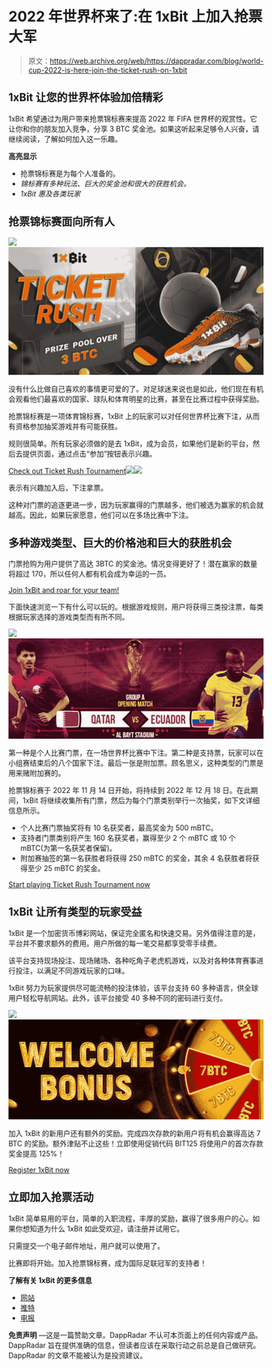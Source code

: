 # 2022 年世界杯来了:在 1xBit 上加入抢票大军

> 原文：<https://web.archive.org/web/https://dappradar.com/blog/world-cup-2022-is-here-join-the-ticket-rush-on-1xbit>

## 1xBit 让您的世界杯体验加倍精彩

1xBit 希望通过为用户带来抢票锦标赛来提高 2022 年 FIFA 世界杯的观赏性。它让你和你的朋友加入竞争，分享 3 BTC 奖金池。如果这听起来足够令人兴奋，请继续阅读，了解如何加入这一乐趣。

**高亮显示**

*   抢票锦标赛是为每个人准备的。
*   *锦标赛有多种玩法、巨大的奖金池和很大的获胜机会。*
*   *1xBit 惠及各类玩家*

## 抢票锦标赛面向所有人

![](img/a5ea749dba5eadcfef361bedfcc2ac61.png)![](img/0b4e4490abe611b141da13a7cf17ff8a.png)

没有什么比做自己喜欢的事情更可爱的了。对足球迷来说也是如此，他们现在有机会观看他们最喜欢的国家、球队和体育明星的比赛，甚至在比赛过程中获得奖励。

抢票锦标赛是一项体育锦标赛，1xBit 上的玩家可以对任何世界杯比赛下注，从而有资格参加抽奖游戏并有可能获胜。

规则很简单。所有玩家必须做的是去 1xBit，成为会员，如果他们是新的平台，然后去提供页面，通过点击“参加”按钮表示兴趣。

[Check out Ticket Rush Tournament](https://web.archive.org/web/20221210121036/https://refpa4903566.top///L?tag=d_584871m_1732c_at_ticket_rush&site=584871&ad=1732&r=promotions/ticket-rush/)![](img/e934d778a672bf3bf2ab92f2835ad615.png)![](img/827ece4f9c983dc7a08429622f23d1eb.png)

表示有兴趣加入后，下注拿票。

这种对门票的追逐更进一步，因为玩家赢得的门票越多，他们被选为赢家的机会就越高。因此，如果玩家愿意，他们可以在多场比赛中下注。

## 多种游戏类型、巨大的价格池和巨大的获胜机会

门票抢购为用户提供了高达 3BTC 的奖金池。情况变得更好了！潜在赢家的数量将超过 170，所以任何人都有机会成为幸运的一员。

[Join 1xBit and roar for your team!](https://web.archive.org/web/20221210121036/https://refpa4903566.top///L?tag=d_584871m_1732c_at_ticket_rush&site=584871&ad=1732&r=promotions/ticket-rush/)

下面快速浏览一下有什么可以玩的。根据游戏规则，用户将获得三类投注票，每类根据玩家选择的游戏类型而有所不同。

![](img/5f963ec50dbe12324cd39e9ba85d10b8.png)![](img/a85452e64b425f02e15fb2e28ff3a052.png)

第一种是个人比赛门票，在一场世界杯比赛中下注。第二种是支持票，玩家可以在小组赛结束后的八个国家下注。最后一张是附加票。顾名思义，这种类型的门票是用来赌附加赛的。

抢票锦标赛于 2022 年 11 月 14 日开始，将持续到 2022 年 12 月 18 日。在此期间，1xBit 将继续收集所有门票，然后为每个门票类别举行一次抽奖，如下文详细信息所示。

*   个人比赛门票抽奖将有 10 名获奖者，最高奖金为 500 mBTC。
*   支持者门票类别将产生 160 名获奖者，赢得至少 2 个 mBTC 或 10 个 mBTC(为第一名获奖者保留)。
*   附加赛抽签的第一名获胜者将获得 250 mBTC 的奖金，其余 4 名获胜者将获得至少 25 mBTC 的奖金。

[Start playing Ticket Rush Tournament now](https://web.archive.org/web/20221210121036/https://refpa4903566.top///L?tag=d_584871m_1732c_at_ticket_rush&site=584871&ad=1732&r=promotions/ticket-rush/)

## 1xBit 让所有类型的玩家受益

1xBit 是一个加密货币博彩网站，保证完全匿名和快速交易。另外值得注意的是，平台并不要求额外的费用。用户所做的每一笔交易都享受零手续费。

该平台支持现场投注、现场赌场、各种吃角子老虎机游戏，以及对各种体育赛事进行投注，以满足不同游戏玩家的口味。

1xBit 努力为玩家提供尽可能流畅的投注体验，该平台支持 60 多种语言，供全球用户轻松导航网站。此外，该平台接受 40 多种不同的密码进行支付。

![](img/2cd86650aec164bb224221ec5ab92a16.png)![](img/c69c6a326d85c5c5b70f0bb91245b13a.png)

加入 1xBit 的新用户还有额外的奖励。完成四次存款的新用户将有机会赢得高达 7 BTC 的奖励。额外津贴不止这些！立即使用促销代码 BIT125 将使用户的首次存款奖金提高 125%！

[Register 1xBit now](https://web.archive.org/web/20221210121036/https://refpa4903566.top///L?tag=d_584871m_1732c_at_ticket_rush&site=584871&ad=1732&r=promotions/ticket-rush/)

## 立即加入抢票活动

1xBit 简单易用的平台，简单的入职流程，丰厚的奖励，赢得了很多用户的心。如果你想知道为什么 1xBit 如此受欢迎，请注册并试用它。

只需提交一个电子邮件地址，用户就可以使用了。

比赛即将开始。加入抢票锦标赛，成为国际足联冠军的支持者！

**了解有关 1xBit 的更多信息**

*   [网站](https://web.archive.org/web/20221210121036/https://1xbit1.com/promotions/ticket-rush?tag=d_584871m_1732c_at_ticket_rush)
*   [推特](https://web.archive.org/web/20221210121036/https://twitter.com/1x_bit)
*   [电报](https://web.archive.org/web/20221210121036/https://t.me/sportsbook_1xBit)

**免责声明** —这是一篇赞助文章。DappRadar 不认可本页面上的任何内容或产品。DappRadar 旨在提供准确的信息，但读者应该在采取行动之前总是自己做研究。DappRadar 的文章不能被认为是投资建议。